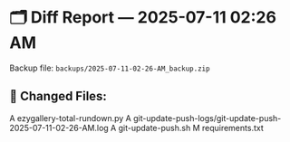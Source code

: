 # 🗂️ Diff Report — 2025-07-11 02:26 AM
Backup file: `backups/2025-07-11-02-26-AM_backup.zip`

## 📂 Changed Files:
A	ezygallery-total-rundown.py
A	git-update-push-logs/git-update-push-2025-07-11-02-26-AM.log
A	git-update-push.sh
M	requirements.txt
